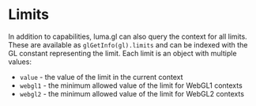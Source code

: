 
# Limits

In addition to capabilities, luma.gl can also query the context for all limits.
These are available as `glGetInfo(gl).limits` and can be indexed with the
GL constant representing the limit. Each limit is an object with multiple
values:

- `value` - the value of the limit in the current context
- `webgl1` - the minimum allowed value of the limit for WebGL1 contexts
- `webgl2` - the minimum allowed value of the limit for WebGL2 contexts

